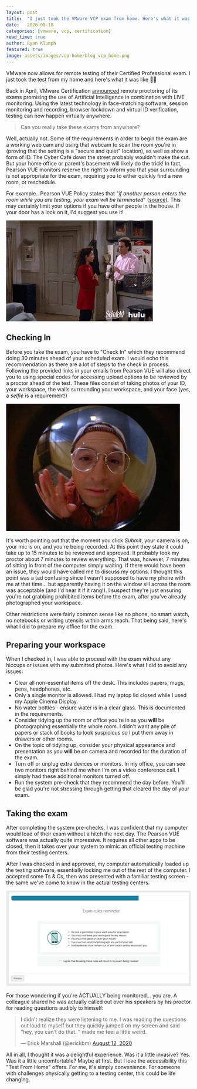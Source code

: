 ```yaml
---
layout: post
title:  "I just took the VMware VCP exam from home. Here's what it was like."
date:   2020-08-18
categories: [vmware, vcp, certification]
read_time: true
author: Ryan Klumph
featured: true
image: assets/images/vcp-home/blog_vcp_home.png
---
```

VMware now allows for remote testing of their Certified Professional exam. I just took the test from my home and here's what it was like 👨‍💻

Back in April, VMware Certification [announced](https://blogs.vmware.com/education/2020/04/16/remote-exam-testing-is-here/) remote proctoring of its exams promising the use of Artificial Intelligence in combination with LIVE monitoring. Using the latest technology in face-matching software, session monitoring and recording, browser lockdown and virtual ID verification, testing can now happen virtually anywhere.

> Can you really take these exams from anywhere?

Well, actually not. Some of the requirements in order to begin the exam are a working web cam and using that webcam to scan the room you're in (proving that the setting is a "secure and quiet" location), as well as show a form of ID. The Cyber Café down the street probably wouldn't make the cut. But your home office or parent's basement will likely do the trick! In fact, Pearson VUE monitors reserve the right to inform you that your surrounding is not appropriate for the exam, requiring you to either quickly find a new room, or reschedule.

For example.. Pearson VUE Policy states that "*if another person enters the room while you are testing, your exam will be terminated*" ([source](https://home.pearsonvue.com/vmware/onvue#additional-information)). This may certainly limit your options if you have other people in the house. If your door has a lock on it, I'd suggest you use it!

![](/assets/images/vcp-home/kramer.gif)

## Checking In

Before you take the exam, you have to "Check In" which they recommend doing 30 minutes ahead of your scheduled exam. I would echo this recommendation as there are a lot of steps to the check in process. Following the provided links in your emails from Pearson VUE will also direct you to using special codes for accessing upload options to be reviewed by a proctor ahead of the test. These files consist of taking photos of your ID, your workspace, the walls surrounding your workspace, and your face (yes, a *selfie* is a requirement!)

![](/assets/images/vcp-home/gc_avatar.jpeg)

It's worth pointing out that the moment you click *Submit*, your camera is on, your mic is on, and you're being recorded. At this point they state it could take up to 15 minutes to be reviewed and approved. It probably took my proctor about 7 minutes to review everything. That was, however, 7 minutes of sitting in front of the computer simply waiting. If there would have been an issue, they would have called me to discuss my options. I thought this point was a tad confusing since I wasn't supposed to have my phone with me at that time... but apparently having it on the window sill across the room was acceptable (and I'd hear it if it rang!). I suspect they're just ensuring you're not grabbing prohibited items before the exam, after you've already photographed your workspace.

Other restrictions were fairly common sense like no phone, no smart watch, no notebooks or writing utensils within arms reach. That being said, here's what I did to prepare my office for the exam.

## Preparing your workspace
When I checked in, I was able to proceed with the exam without any hiccups or issues with my submitted photos. Here's what I did to avoid any issues:
- Clear all non-essential items off the desk. This includes papers, mugs, pens, headphones, etc.
- Only a single monitor is allowed. I had my laptop lid closed while I used my Apple Cinema Display.
- No water bottles - ensure water is in a clear glass. This is documented in the requirements.
- Consider tidying up the room or office you're in as you **will** be photographing essentially the whole room. I didn't want any pile of papers or stack of books to look suspicious so I put them away in drawers or other rooms.
- On the topic of tidying up, consider your physical appearance and presentation as you **will** be on camera and recorded for the duration of the exam.
- Turn off or unplug extra devices or monitors. In my office, you can see two monitors right behind me when I'm on a video conference call. I simply had these additional monitors turned off.
- Run the system pre-check that they recommend the day before. You'll be glad you're not stressing through getting that cleared the day of your exam.

## Taking the exam
After completing the system pre-checks, I was confident that my computer would load of their exam without a hitch the next day. The Pearson VUE software was actually quite impressive. It requires all other apps to be closed, then it takes over your system to mimic an official testing machine from their testing centers.

After I was checked in and approved, my computer automatically loaded up the testing software, essentially locking me out of the rest of the computer. I accepted some Ts & Cs, then was presented with a familiar testing screen - the same we've come to know in the actual testing centers.

![](/assets/images/vcp-home/exam-reminders.png)

For those wondering if you're ACTUALLY being monitored... you are. A colleague shared he was actually called out over his speakers by his proctor for reading questions audibly to himself:
<blockquote class="twitter-tweet"><p lang="en" dir="ltr">I didn’t realize they were listening to me. I was reading the questions out loud to myself but they quickly jumped on my screen and said “hey, you can’t do that. “ made me feel a little weird.</p>&mdash; Erick Marshall (@erickbm) <a href="https://twitter.com/erickbm/status/1293376856545284096?ref_src=twsrc%5Etfw">August 12, 2020</a></blockquote> <script async src="https://platform.twitter.com/widgets.js" charset="utf-8"></script>

All in all, I thought it was a delightful experience. Was it a little invasive? Yes. Was it a little uncomfortable? Maybe at first. But I love the accessibility this "Test From Home" offers. For me, it's simply convenience. For someone with challenges physically getting to a testing center, this could be life changing.
